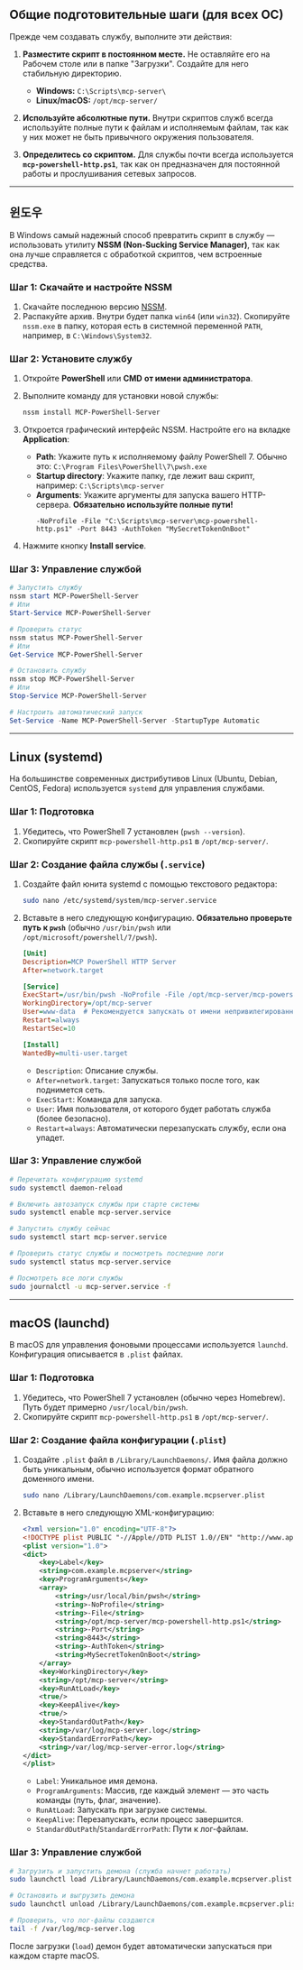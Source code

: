 

## Общие подготовительные шаги (для всех ОС)

Прежде чем создавать службу, выполните эти действия:

1.  **Разместите скрипт в постоянном месте.** Не оставляйте его на Рабочем столе или в папке "Загрузки". Создайте для него стабильную директорию.
    *   **Windows:** `C:\Scripts\mcp-server\`
    *   **Linux/macOS:** `/opt/mcp-server/`

2.  **Используйте абсолютные пути.** Внутри скриптов служб всегда используйте полные пути к файлам и исполняемым файлам, так как у них может не быть привычного окружения пользователя.

3.  **Определитесь со скриптом.** Для службы почти всегда используется **`mcp-powershell-http.ps1`**, так как он предназначен для постоянной работы и прослушивания сетевых запросов.

---

## 윈도우

В Windows самый надежный способ превратить скрипт в службу — использовать утилиту **NSSM (Non-Sucking Service Manager)**, так как она лучше справляется с обработкой скриптов, чем встроенные средства.

### Шаг 1: Скачайте и настройте NSSM

1.  Скачайте последнюю версию [NSSM](https://nssm.cc/download).
2.  Распакуйте архив. Внутри будет папка `win64` (или `win32`). Скопируйте `nssm.exe` в папку, которая есть в системной переменной `PATH`, например, в `C:\Windows\System32`.

### Шаг 2: Установите службу

1.  Откройте **PowerShell** или **CMD** **от имени администратора**.

2.  Выполните команду для установки новой службы:
    ```powershell
    nssm install MCP-PowerShell-Server
    ```

3.  Откроется графический интерфейс NSSM. Настройте его на вкладке **Application**:
    *   **Path**: Укажите путь к исполняемому файлу PowerShell 7. Обычно это: `C:\Program Files\PowerShell\7\pwsh.exe`
    *   **Startup directory**: Укажите папку, где лежит ваш скрипт, например: `C:\Scripts\mcp-server`
    *   **Arguments**: Укажите аргументы для запуска вашего HTTP-сервера. **Обязательно используйте полные пути!**
        ```
        -NoProfile -File "C:\Scripts\mcp-server\mcp-powershell-http.ps1" -Port 8443 -AuthToken "MySecretTokenOnBoot"
        ```

    

4.  Нажмите кнопку **Install service**.

### Шаг 3: Управление службой

```powershell
# Запустить службу
nssm start MCP-PowerShell-Server
# Или
Start-Service MCP-PowerShell-Server

# Проверить статус
nssm status MCP-PowerShell-Server
# Или
Get-Service MCP-PowerShell-Server

# Остановить службу
nssm stop MCP-PowerShell-Server
# Или
Stop-Service MCP-PowerShell-Server

# Настроить автоматический запуск
Set-Service -Name MCP-PowerShell-Server -StartupType Automatic
```

---

## Linux (systemd)

На большинстве современных дистрибутивов Linux (Ubuntu, Debian, CentOS, Fedora) используется `systemd` для управления службами.

### Шаг 1: Подготовка

1.  Убедитесь, что PowerShell 7 установлен (`pwsh --version`).
2.  Скопируйте скрипт `mcp-powershell-http.ps1` в `/opt/mcp-server/`.

### Шаг 2: Создание файла службы (`.service`)

1.  Создайте файл юнита systemd с помощью текстового редактора:
    ```bash
    sudo nano /etc/systemd/system/mcp-server.service
    ```

2.  Вставьте в него следующую конфигурацию. **Обязательно проверьте путь к `pwsh`** (обычно `/usr/bin/pwsh` или `/opt/microsoft/powershell/7/pwsh`).

    ```ini
    [Unit]
    Description=MCP PowerShell HTTP Server
    After=network.target

    [Service]
    ExecStart=/usr/bin/pwsh -NoProfile -File /opt/mcp-server/mcp-powershell-http.ps1 -Port 8443 -AuthToken "MySecretTokenOnBoot"
    WorkingDirectory=/opt/mcp-server
    User=www-data  # Рекомендуется запускать от имени непривилегированного пользователя
    Restart=always
    RestartSec=10

    [Install]
    WantedBy=multi-user.target
    ```

    *   `Description`: Описание службы.
    *   `After=network.target`: Запускаться только после того, как поднимется сеть.
    *   `ExecStart`: Команда для запуска.
    *   `User`: Имя пользователя, от которого будет работать служба (более безопасно).
    *   `Restart=always`: Автоматически перезапускать службу, если она упадет.

### Шаг 3: Управление службой

```bash
# Перечитать конфигурацию systemd
sudo systemctl daemon-reload

# Включить автозапуск службы при старте системы
sudo systemctl enable mcp-server.service

# Запустить службу сейчас
sudo systemctl start mcp-server.service

# Проверить статус службы и посмотреть последние логи
sudo systemctl status mcp-server.service

# Посмотреть все логи службы
sudo journalctl -u mcp-server.service -f
```

---

## macOS (launchd)

В macOS для управления фоновыми процессами используется `launchd`. Конфигурация описывается в `.plist` файлах.

### Шаг 1: Подготовка

1.  Убедитесь, что PowerShell 7 установлен (обычно через Homebrew). Путь будет примерно `/usr/local/bin/pwsh`.
2.  Скопируйте скрипт `mcp-powershell-http.ps1` в `/opt/mcp-server/`.

### Шаг 2: Создание файла конфигурации (`.plist`)

1.  Создайте `.plist` файл в `/Library/LaunchDaemons/`. Имя файла должно быть уникальным, обычно используется формат обратного доменного имени.
    ```bash
    sudo nano /Library/LaunchDaemons/com.example.mcpserver.plist
    ```

2.  Вставьте в него следующую XML-конфигурацию:

    ```xml
    <?xml version="1.0" encoding="UTF-8"?>
    <!DOCTYPE plist PUBLIC "-//Apple//DTD PLIST 1.0//EN" "http://www.apple.com/DTDs/PropertyList-1.0.dtd">
    <plist version="1.0">
    <dict>
        <key>Label</key>
        <string>com.example.mcpserver</string>
        <key>ProgramArguments</key>
        <array>
            <string>/usr/local/bin/pwsh</string>
            <string>-NoProfile</string>
            <string>-File</string>
            <string>/opt/mcp-server/mcp-powershell-http.ps1</string>
            <string>-Port</string>
            <string>8443</string>
            <string>-AuthToken</string>
            <string>MySecretTokenOnBoot</string>
        </array>
        <key>WorkingDirectory</key>
        <string>/opt/mcp-server</string>
        <key>RunAtLoad</key>
        <true/>
        <key>KeepAlive</key>
        <true/>
        <key>StandardOutPath</key>
        <string>/var/log/mcp-server.log</string>
        <key>StandardErrorPath</key>
        <string>/var/log/mcp-server-error.log</string>
    </dict>
    </plist>
    ```

    *   `Label`: Уникальное имя демона.
    *   `ProgramArguments`: Массив, где каждый элемент — это часть команды (путь, флаг, значение).
    *   `RunAtLoad`: Запускать при загрузке системы.
    *   `KeepAlive`: Перезапускать, если процесс завершится.
    *   `StandardOutPath`/`StandardErrorPath`: Пути к лог-файлам.

### Шаг 3: Управление службой

```bash
# Загрузить и запустить демона (служба начнет работать)
sudo launchctl load /Library/LaunchDaemons/com.example.mcpserver.plist

# Остановить и выгрузить демона
sudo launchctl unload /Library/LaunchDaemons/com.example.mcpserver.plist

# Проверить, что лог-файлы создаются
tail -f /var/log/mcp-server.log
```
После загрузки (`load`) демон будет автоматически запускаться при каждом старте macOS.